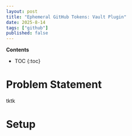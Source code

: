 ```yaml
---
layout: post
title: "Ephemeral GitHub Tokens: Vault Plugin"
date: 2025-8-14
tags: ["github"]
published: false
---
```


**Contents**
* TOC
{:toc}

# Problem Statement
tktk

# Setup